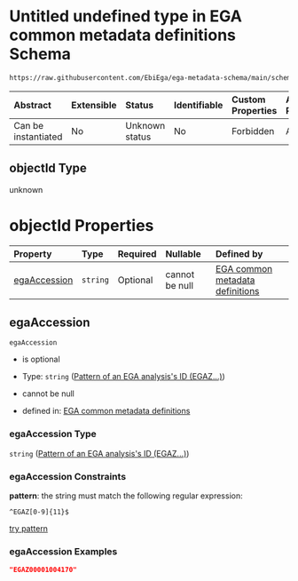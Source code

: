 # Untitled undefined type in EGA common metadata definitions Schema

```txt
https://raw.githubusercontent.com/EbiEga/ega-metadata-schema/main/schemas/EGA.common-definitions.json#/$defs/objectIdAndObjectTypeCheck/anyOf/8/properties/objectId
```



| Abstract            | Extensible | Status         | Identifiable | Custom Properties | Additional Properties | Access Restrictions | Defined In                                                                                           |
| :------------------ | :--------- | :------------- | :----------- | :---------------- | :-------------------- | :------------------ | :--------------------------------------------------------------------------------------------------- |
| Can be instantiated | No         | Unknown status | No           | Forbidden         | Allowed               | none                | [EGA.common-definitions.json\*](../../../schemas/EGA.common-definitions.json "open original schema") |

## objectId Type

unknown

# objectId Properties

| Property                      | Type     | Required | Nullable       | Defined by                                                                                                                                                                                                                                                                                                                                                                                                                     |
| :---------------------------- | :------- | :------- | :------------- | :----------------------------------------------------------------------------------------------------------------------------------------------------------------------------------------------------------------------------------------------------------------------------------------------------------------------------------------------------------------------------------------------------------------------------- |
| [egaAccession](#egaaccession) | `string` | Optional | cannot be null | [EGA common metadata definitions](ega-4-defs-check-that-the-objectids-accession-pattern-and-objecttype-match-anyof-analysis-objectid-and-objecttype-check-properties-objectid-properties-pattern-of-an-ega-analysiss-id-egaz.md "https://raw.githubusercontent.com/EbiEga/ega-metadata-schema/main/schemas/EGA.common-definitions.json#/$defs/objectIdAndObjectTypeCheck/anyOf/8/properties/objectId/properties/egaAccession") |

## egaAccession



`egaAccession`

*   is optional

*   Type: `string` ([Pattern of an EGA analysis's ID (EGAZ...)](ega-4-defs-check-that-the-objectids-accession-pattern-and-objecttype-match-anyof-analysis-objectid-and-objecttype-check-properties-objectid-properties-pattern-of-an-ega-analysiss-id-egaz.md))

*   cannot be null

*   defined in: [EGA common metadata definitions](ega-4-defs-check-that-the-objectids-accession-pattern-and-objecttype-match-anyof-analysis-objectid-and-objecttype-check-properties-objectid-properties-pattern-of-an-ega-analysiss-id-egaz.md "https://raw.githubusercontent.com/EbiEga/ega-metadata-schema/main/schemas/EGA.common-definitions.json#/$defs/objectIdAndObjectTypeCheck/anyOf/8/properties/objectId/properties/egaAccession")

### egaAccession Type

`string` ([Pattern of an EGA analysis's ID (EGAZ...)](ega-4-defs-check-that-the-objectids-accession-pattern-and-objecttype-match-anyof-analysis-objectid-and-objecttype-check-properties-objectid-properties-pattern-of-an-ega-analysiss-id-egaz.md))

### egaAccession Constraints

**pattern**: the string must match the following regular expression:&#x20;

```regexp
^EGAZ[0-9]{11}$
```

[try pattern](https://regexr.com/?expression=%5EEGAZ%5B0-9%5D%7B11%7D%24 "try regular expression with regexr.com")

### egaAccession Examples

```json
"EGAZ00001004170"
```
